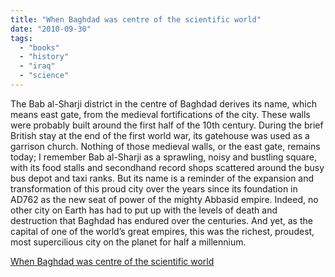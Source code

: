 ```yaml
---
title: "When Baghdad was centre of the scientific world"
date: "2010-09-30"
tags: 
  - "books"
  - "history"
  - "iraq"
  - "science"
---
```


The Bab al-Sharji district in the centre of Baghdad derives its name, which means east gate, from the medieval fortifications of the city. These walls were probably built around the first half of the 10th century. During the brief British stay at the end of the first world war, its gatehouse was used as a garrison church. Nothing of those medieval walls, or the east gate, remains today; I remember Bab al-Sharji as a sprawling, noisy and bustling square, with its food stalls and secondhand record shops scattered around the busy bus depot and taxi ranks. But its name is a reminder of the expansion and transformation of this proud city over the years since its foundation in AD762 as the new seat of power of the mighty Abbasid empire. Indeed, no other city on Earth has had to put up with the levels of death and destruction that Baghdad has endured over the centuries. And yet, as the capital of one of the world’s great empires, this was the richest, proudest, most supercilious city on the planet for half a millennium.

  
[When Baghdad was centre of the scientific world](https://www.guardian.co.uk/books/2010/sep/26/baghdad-centre-of-scientific-world)
